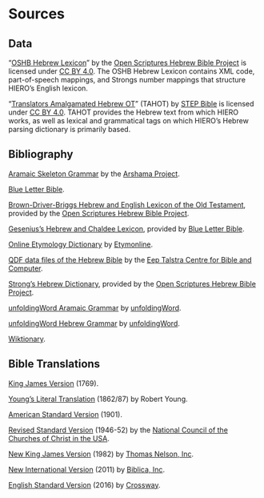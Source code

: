 # Sources

## Data

“[OSHB Hebrew Lexicon](http://github.com/openscriptures/HebrewLexicon/blob/master/HebrewStrong.xml)” by the [Open Scriptures Hebrew Bible Project](http://hb.openscriptures.org/) is licensed under [CC BY 4.0](http://creativecommons.org/licenses/by/4.0/). The OSHB Hebrew Lexicon contains XML code, part-of-speech mappings, and Strongs number mappings that structure HIERO’s English lexicon.

“[Translators Amalgamated Hebrew OT](http://github.com/STEPBible/STEPBible-Data/tree/master/Translators%20Amalgamated%20OT%2BNT)” (TAHOT) by [STEP Bible](http://www.stepbible.org/) is licensed under [CC BY 4.0](http://creativecommons.org/licenses/by/4.0/). TAHOT provides the Hebrew text from which HIERO works, as well as lexical and grammatical tags on which HIERO’s Hebrew parsing dictionary is primarily based.

## Bibliography

[Aramaic Skeleton Grammar](http://arshama.classics.ox.ac.uk/aramaic/index.html) by the [Arshama Project](http://arshama.classics.ox.ac.uk/index.html).

[Blue Letter Bible](http://www.blueletterbible.org/).

[Brown-Driver-Briggs Hebrew and English Lexicon of the Old Testament](http://openscriptures.github.io/HebrewLexicon/HomeFiles/Lexicon.html), provided by the [Open Scriptures Hebrew Bible Project](http://hb.openscriptures.org/).

[Gesenius’s Hebrew and Chaldee Lexicon](http://www.blueletterbible.org/study/lexica/gesenius/index.cfm), provided by [Blue Letter Bible](http://www.blueletterbible.org/).

[Online Etymology Dictionary](http://www.etymonline.com/) by [Etymonline](http://www.etymonline.com/).

[QDF data files of the Hebrew Bible](http://github.com/ETCBC/QDF) by the [Eep Talstra Centre for Bible and Computer](http://etcbc.nl/).

[Strong’s Hebrew Dictionary](http://openscriptures.github.io/HebrewLexicon/HomeFiles/Lexicon.html), provided by the [Open Scriptures Hebrew Bible Project](http://hb.openscriptures.org/).

[unfoldingWord Aramaic Grammar](http://uag.readthedocs.io/en/latest/front.html) by [unfoldingWord](http://unfoldingword.org/).

[unfoldingWord Hebrew Grammar](http://uhg.readthedocs.io/en/latest/front.html) by [unfoldingWord](http://unfoldingword.org/).

[Wiktionary](http://www.wiktionary.org/).

## Bible Translations

[King James Version](https://www.blueletterbible.org/kjv/gen/1/1/s_1001) (1769).

[Young’s Literal Translation](https://www.blueletterbible.org/ylt/gen/1/1/s_1001) (1862/87) by Robert Young.

[American Standard Version](https://www.blueletterbible.org/asv/gen/1/1/s_1001) (1901).

[Revised Standard Version](https://www.blueletterbible.org/rsv/gen/1/1/s_1001) (1946-52) by the [National Council of the Churches of Christ in the USA](https://nationalcouncilofchurches.us/).

[New King James Version](https://www.blueletterbible.org/nkjv/gen/1/1/s_1001) (1982) by [Thomas Nelson, Inc](https://www.thomasnelsonbibles.com/).

[New International Version](https://www.blueletterbible.org/niv/gen/1/1/s_1001) (2011) by [Biblica, Inc](https://www.biblica.com/).

[English Standard Version](https://www.blueletterbible.org/esv/gen/1/1/s_1001) (2016) by [Crossway](https://www.crossway.org/).
